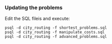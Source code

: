 ### Updating the problems

Edit the SQL fileis and execute:

```
psql -d city_routing -f shortest_problems.sql 
psql -d city_routing -f manipulate_costs.sql 
psql -d city_routing -f advanced_problems.sql 
```
